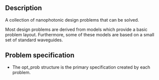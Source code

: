 Description
-----------

A collection of nanophotonic design problems that can be solved.

Most design problems are derived from models which provide a basic problem layout.
Furthermore, some of these models are based on a small set of standard waveguides.


Problem specification
---------------------

*   The opt_prob structure is the primary specification created by each problem.
